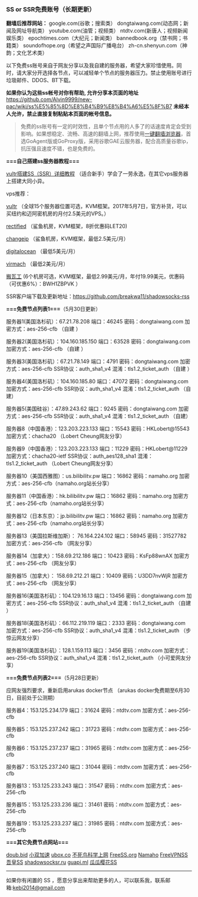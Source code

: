### SS or SSR免费账号（长期更新）

**翻墙后推荐网站：** google.com(谷歌；搜索类） dongtaiwang.com(动态网；新闻及网址导航类）  youtube.com(油管；视频类）  ntdtv.com(新唐人；视频新闻娱乐类）    epochtimes.com（大纪元；新闻类）   bannedbook.org（禁书网；书籍类）   soundofhope.org（希望之声国际广播电台）
    zh-cn.shenyun.com（神韵；文化艺术类）

以下免费ss账号来自于网友分享以及我自建的服务器，希望大家珍惜使用。同时，请大家分开选择各节点，可以减轻单个节点的服务器压力。禁止使用账号进行垃圾邮件、DDOS、BT下载。

**如果你认为这些ss帐号对你有帮助, 允许分享本页面的地址** https://github.com/Alvin9999/new-pac/wiki/ss%E5%85%8D%E8%B4%B9%E8%B4%A6%E5%8F%B7 **未经本人允许，禁止直接复制粘贴本页面的帐号信息。**

> 免费的ss账号有一定的时效性，且单个节点用的人多了的话速度肯定会受到影响。如果想稳定、流畅、高速的翻墙上网，推荐使用[一键翻墙浏览器](https://github.com/Alvin9999/new-pac/wiki)，首选GoAgent版或GoProxy版，采用谷歌GAE云服务器，配合高质量谷歌ip，抗压强且速度不错，也是免费的。

**===自己搭建ss服务器教程===**

[vultr搭建SS（SSR）详细教程](https://github.com/Alvin9999/new-pac/wiki/%E8%87%AA%E5%BB%BAss%E6%9C%8D%E5%8A%A1%E5%99%A8%E6%95%99%E7%A8%8B) （适合新手）学会了一劳永逸，在其它vps服务器上搭建大同小异。

vps推荐：

[vultr](http://www.vultr.com) （全球15个服务器位置可选，KVM框架。2017年5月7日，官方补货，可以买纽约和迈阿密机房的月付2.5美元的VPS。） 

[rectified](https://secure.rectified.net/cart.php) （鲨鱼机房，KVM框架，8折优惠码LET20)  

[changeip](https://www.changeip.com/accounts/cart.php?gid=9) （鲨鱼机房，KVM框架，最低2.5美元/月）

[digitalocean](https://www.digitalocean.com/) （最低5美元/月）

[virmach](https://billing.virmach.com/cart.php?gid=18) （最低2美元/月）

[搬瓦工](https://bwh1.net/cart.php?a=confproduct&i=1) (6个机房可选，KVM框架，最低2.99美元/月，年付19.99美元，优惠码（可优惠6%）：BWH1ZBPVK ）

SSR客户端下载及更新地址：https://github.com/breakwa11/shadowsocks-rss

**===免费节点列表1===**（5月30日更新）

服务器1(美国洛杉矶）：67.21.78.208 端口：46245 密码：dongtaiwang.com 加密方式：aes-256-cfb   （自建 ）

服务器2(美国洛杉矶）：104.160.185.150 端口：63528 密码：dongtaiwang.com 加密方式：aes-256-cfb   （自建 ）

服务器3(美国洛杉矶）：67.21.78.149 端口：4791 密码：dongtaiwang.com 加密方式：aes-256-cfb  SSR协议：auth_sha1_v4  混淆：tls1.2_ticket_auth  （自建 ）

服务器4(美国洛杉矶）：104.160.185.80  端口：47072  密码：dongtaiwang.com 加密方式：aes-256-cfb  SSR协议：auth_sha1_v4  混淆：tls1.2_ticket_auth （自建）

服务器5(美国硅谷）：47.89.243.62  端口：9245  密码：dongtaiwang.com 加密方式：aes-256-cfb  SSR协议：auth_sha1_v4  混淆：tls1.2_ticket_auth （自建）

服务器8（中国香港）：123.203.223.133  端口：15543  密码：HKLobert@15543 加密方式：chacha20 （Lobert Cheung网友分享）

服务器9（中国香港）：123.203.223.133  端口：11229  密码：HKLobert@11229 加密方式：chacha20-ietf  SSR协议：auth_aes128_sha1  混淆：tls1.2_ticket_auth （Lobert Cheung网友分享）

服务器10（美国西雅图）：us.bilibilitv.pw  端口：16862  密码：namaho.org  加密方式：aes-256-cfb（namaho.org站长分享）

服务器11（中国香港）：hk.bilibilitv.pw  端口：16862  密码：namaho.org  加密方式：aes-256-cfb（namaho.org站长分享）

服务器12（日本东京）：jp.bilibilitv.pw  端口：16862  密码：namaho.org  加密方式：aes-256-cfb（namaho.org站长分享）

服务器13（美国拉斯维加斯）： 76.164.224.102 端口：58945 密码：31527782 加密方式：aes-256-cfb （网友分享）

服务器14（加拿大）：158.69.212.186  端口：10423  密码：KsFp88wnAX 加密方式：aes-256-cfb （网友分享）

服务器15（加拿大）： 158.69.212.21  端口：10409  密码：U3DD7nvWjR 加密方式：aes-256-cfb （网友分享）

服务器16(美国洛杉矶）：104.129.16.13 端口：13456 密码：dongtaiwang.com 加密方式：aes-256-cfb  SSR协议：auth_sha1_v4  混淆：tls1.2_ticket_auth  （自建 ）

服务器18(美国洛杉矶）：66.112.219.119 端口：2333 密码：dongtaiwang.com 加密方式：aes-256-cfb  SSR协议：auth_sha1_v4  混淆：tls1.2_ticket_auth  （步惊云网友分享）

服务器19(美国洛杉矶）：128.1.159.113 端口：3456 密码：ntdtv.com 加密方式：aes-256-cfb  SSR协议：auth_sha1_v4  混淆：tls1.2_ticket_auth  （小可爱网友分享）


**===免费节点列表2===**（5月28日更新）

应网友强烈要求，重新启用arukas docker节点 （arukas docker免费期至6月30日，目前处于公测期）

服务器4：153.125.234.179  端口：31624 密码：ntdtv.com 加密方式：aes-256-cfb 

服务器5：153.125.237.242 端口：31723 密码：ntdtv.com 加密方式：aes-256-cfb 

服务器6：153.125.237.237 端口：31965 密码：ntdtv.com 加密方式：aes-256-cfb 

服务器7：153.125.237.240 端口：31044 密码：ntdtv.com 加密方式：aes-256-cfb 

服务器13：153.125.233.243 端口：31547 密码：ntdtv.com 加密方式：aes-256-cfb 

服务器15：153.125.233.236 端口：31461 密码：ntdtv.com 加密方式：aes-256-cfb 

服务器19：153.125.233.237 端口：31985 密码：ntdtv.com 加密方式：aes-256-cfb 


**===其它免费节点网站===**

[doub.bid](https://doub.bid/sszhfx/)   [小双加速](https://xsjs.yhyhd.org/free-ss) [ubox.co](https://www.vbox.co/)
 [不死鸟科学上网](http://yuweining.cn/leifeng/) [FreeSS.org](http://freess.org/)
 [Namaho](https://www.namaho.org)   [FreeVPNSS](https://get.freevpnss.me/#shadowsocks)  [吾皇SS](https://freessr.xyz/) [shadowsocksr.ru](https://shadowsocksr.ru/)  [guapi.ml](https://guapi.ml/home/) [瓜瓜樱花SS](http://guaguass.lol/)


***

如果你有闲置的 SS ，愿意分享出来帮助更多的人，可以联系我，联系邮箱:kebi2014@gmail.com 